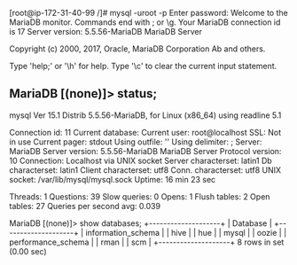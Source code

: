 [root@ip-172-31-40-99 /]# mysql -uroot -p
Enter password:
Welcome to the MariaDB monitor.  Commands end with ; or \g.
Your MariaDB connection id is 17
Server version: 5.5.56-MariaDB MariaDB Server

Copyright (c) 2000, 2017, Oracle, MariaDB Corporation Ab and others.

Type 'help;' or '\h' for help. Type '\c' to clear the current input statement.

MariaDB [(none)]> status;
--------------
mysql  Ver 15.1 Distrib 5.5.56-MariaDB, for Linux (x86_64) using readline 5.1

Connection id:          11
Current database:
Current user:           root@localhost
SSL:                    Not in use
Current pager:          stdout
Using outfile:          ''
Using delimiter:        ;
Server:                 MariaDB
Server version:         5.5.56-MariaDB MariaDB Server
Protocol version:       10
Connection:             Localhost via UNIX socket
Server characterset:    latin1
Db     characterset:    latin1
Client characterset:    utf8
Conn.  characterset:    utf8
UNIX socket:            /var/lib/mysql/mysql.sock
Uptime:                 16 min 23 sec

Threads: 1  Questions: 39  Slow queries: 0  Opens: 1  Flush tables: 2  Open tables: 27  Queries per second avg: 0.039

MariaDB [(none)]> show databases;
+--------------------+
| Database           |
+--------------------+
| information_schema |
| hive               |
| hue                |
| mysql              |
| oozie              |
| performance_schema |
| rman               |
| scm                |
+--------------------+
8 rows in set (0.00 sec)

